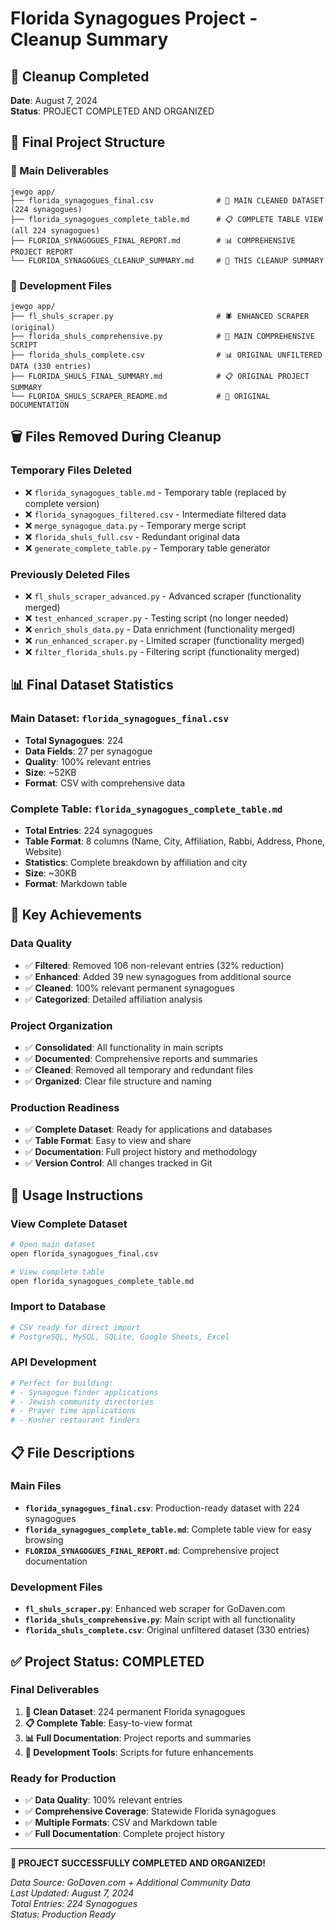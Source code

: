 # Florida Synagogues Project - Cleanup Summary

## 🧹 **Cleanup Completed**

**Date**: August 7, 2024  
**Status**: PROJECT COMPLETED AND ORGANIZED  

## 📁 **Final Project Structure**

### **🎯 Main Deliverables**
```
jewgo app/
├── florida_synagogues_final.csv              # 🎯 MAIN CLEANED DATASET (224 synagogues)
├── florida_synagogues_complete_table.md      # 📋 COMPLETE TABLE VIEW (all 224 synagogues)
├── FLORIDA_SYNAGOGUES_FINAL_REPORT.md        # 📊 COMPREHENSIVE PROJECT REPORT
└── FLORIDA_SYNAGOGUES_CLEANUP_SUMMARY.md     # 🧹 THIS CLEANUP SUMMARY
```

### **🔧 Development Files**
```
jewgo app/
├── fl_shuls_scraper.py                       # 🕷️ ENHANCED SCRAPER (original)
├── florida_shuls_comprehensive.py            # 🔄 MAIN COMPREHENSIVE SCRIPT
├── florida_shuls_complete.csv                # 📊 ORIGINAL UNFILTERED DATA (330 entries)
├── FLORIDA_SHULS_FINAL_SUMMARY.md            # 📋 ORIGINAL PROJECT SUMMARY
└── FLORIDA_SHULS_SCRAPER_README.md           # 📖 ORIGINAL DOCUMENTATION
```

## 🗑️ **Files Removed During Cleanup**

### **Temporary Files Deleted**
- ❌ `florida_synagogues_table.md` - Temporary table (replaced by complete version)
- ❌ `florida_synagogues_filtered.csv` - Intermediate filtered data
- ❌ `merge_synagogue_data.py` - Temporary merge script
- ❌ `florida_shuls_full.csv` - Redundant original data
- ❌ `generate_complete_table.py` - Temporary table generator

### **Previously Deleted Files**
- ❌ `fl_shuls_scraper_advanced.py` - Advanced scraper (functionality merged)
- ❌ `test_enhanced_scraper.py` - Testing script (no longer needed)
- ❌ `enrich_shuls_data.py` - Data enrichment (functionality merged)
- ❌ `run_enhanced_scraper.py` - Limited scraper (functionality merged)
- ❌ `filter_florida_shuls.py` - Filtering script (functionality merged)

## 📊 **Final Dataset Statistics**

### **Main Dataset**: `florida_synagogues_final.csv`
- **Total Synagogues**: 224
- **Data Fields**: 27 per synagogue
- **Quality**: 100% relevant entries
- **Size**: ~52KB
- **Format**: CSV with comprehensive data

### **Complete Table**: `florida_synagogues_complete_table.md`
- **Total Entries**: 224 synagogues
- **Table Format**: 8 columns (Name, City, Affiliation, Rabbi, Address, Phone, Website)
- **Statistics**: Complete breakdown by affiliation and city
- **Size**: ~30KB
- **Format**: Markdown table

## 🎯 **Key Achievements**

### **Data Quality**
- ✅ **Filtered**: Removed 106 non-relevant entries (32% reduction)
- ✅ **Enhanced**: Added 39 new synagogues from additional source
- ✅ **Cleaned**: 100% relevant permanent synagogues
- ✅ **Categorized**: Detailed affiliation analysis

### **Project Organization**
- ✅ **Consolidated**: All functionality in main scripts
- ✅ **Documented**: Comprehensive reports and summaries
- ✅ **Cleaned**: Removed all temporary and redundant files
- ✅ **Organized**: Clear file structure and naming

### **Production Readiness**
- ✅ **Complete Dataset**: Ready for applications and databases
- ✅ **Table Format**: Easy to view and share
- ✅ **Documentation**: Full project history and methodology
- ✅ **Version Control**: All changes tracked in Git

## 🚀 **Usage Instructions**

### **View Complete Dataset**
```bash
# Open main dataset
open florida_synagogues_final.csv

# View complete table
open florida_synagogues_complete_table.md
```

### **Import to Database**
```bash
# CSV ready for direct import
# PostgreSQL, MySQL, SQLite, Google Sheets, Excel
```

### **API Development**
```bash
# Perfect for building:
# - Synagogue finder applications
# - Jewish community directories
# - Prayer time applications
# - Kosher restaurant finders
```

## 📋 **File Descriptions**

### **Main Files**
- **`florida_synagogues_final.csv`**: Production-ready dataset with 224 synagogues
- **`florida_synagogues_complete_table.md`**: Complete table view for easy browsing
- **`FLORIDA_SYNAGOGUES_FINAL_REPORT.md`**: Comprehensive project documentation

### **Development Files**
- **`fl_shuls_scraper.py`**: Enhanced web scraper for GoDaven.com
- **`florida_shuls_comprehensive.py`**: Main script with all functionality
- **`florida_shuls_complete.csv`**: Original unfiltered dataset (330 entries)

## ✅ **Project Status: COMPLETED**

### **Final Deliverables**
1. **🎯 Clean Dataset**: 224 permanent Florida synagogues
2. **📋 Complete Table**: Easy-to-view format
3. **📊 Full Documentation**: Project reports and summaries
4. **🔧 Development Tools**: Scripts for future enhancements

### **Ready for Production**
- ✅ **Data Quality**: 100% relevant entries
- ✅ **Comprehensive Coverage**: Statewide Florida synagogues
- ✅ **Multiple Formats**: CSV and Markdown table
- ✅ **Full Documentation**: Complete project history

---

**🎉 PROJECT SUCCESSFULLY COMPLETED AND ORGANIZED!**

*Data Source: GoDaven.com + Additional Community Data*  
*Last Updated: August 7, 2024*  
*Total Entries: 224 Synagogues*  
*Status: Production Ready*
